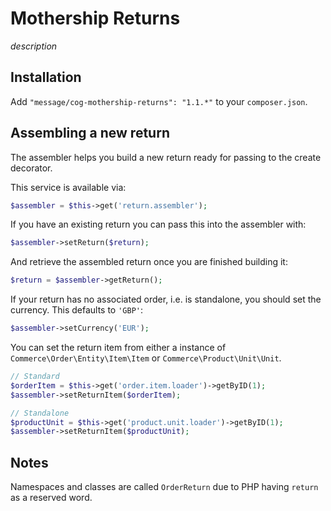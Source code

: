 # Mothership Returns

_description_

## Installation

Add `"message/cog-mothership-returns": "1.1.*"` to your `composer.json`.


## Assembling a new return

The assembler helps you build a new return ready for passing to the create decorator.

This service is available via:

```php
$assembler = $this->get('return.assembler');
```

If you have an existing return you can pass this into the assembler with:

```php
$assembler->setReturn($return);
```

And retrieve the assembled return once you are finished building it:

```php
$return = $assembler->getReturn();
```

If your return has no associated order, i.e. is standalone, you should set the currency. This defaults to `'GBP'`:

```php
$assembler->setCurrency('EUR');
```

You can set the return item from either a instance of `Commerce\Order\Entity\Item\Item` or `Commerce\Product\Unit\Unit`.

```php
// Standard
$orderItem = $this->get('order.item.loader')->getByID(1);
$assembler->setReturnItem($orderItem);

// Standalone
$productUnit = $this->get('product.unit.loader')->getByID(1);
$assembler->setReturnItem($productUnit);
```




## Notes

Namespaces and classes are called `OrderReturn` due to PHP having `return` as a reserved word.